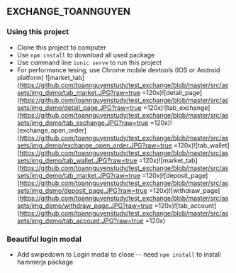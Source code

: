 ## EXCHANGE_TOANNGUYEN
### Using this project

 - Clone this project to computer
 - Use `npm install` to download all used package
 - Use command line `ionic serve` to run this project
 - For performance tesing, use Chrome mobile devtools (IOS or Android platform)
![market_tab](https://github.com/toannguyenstudy/test_exchange/blob/master/src/assets/img_demo/tab_market.JPG?raw=true =120x)![detail_page](https://github.com/toannguyenstudy/test_exchange/blob/master/src/assets/img_demo/detail_page.JPG?raw=true =120x)![tab_exchange](https://github.com/toannguyenstudy/test_exchange/blob/master/src/assets/img_demo/tab_exchange.JPG?raw=true =120x)![exchange_open_order](https://github.com/toannguyenstudy/test_exchange/blob/master/src/assets/img_demo/exchange_open_order.JPG?raw=true =120x)![tab_wallet](https://github.com/toannguyenstudy/test_exchange/blob/master/src/assets/img_demo/tab_wallet.JPG?raw=true =120x)![market_tab](https://github.com/toannguyenstudy/test_exchange/blob/master/src/assets/img_demo/tab_market.JPG?raw=true =120x)![deposit_page](https://github.com/toannguyenstudy/test_exchange/blob/master/src/assets/img_demo/deposit_page.JPG?raw=true =120x)![withdraw_page](https://github.com/toannguyenstudy/test_exchange/blob/master/src/assets/img_demo/withdraw_page.JPG?raw=true =120x)![tab_account](https://github.com/toannguyenstudy/test_exchange/blob/master/src/assets/img_demo/tab_account.JPG?raw=true =120x)


### Beautiful login modal

-   Add swipedown to Login modal to close -- need `npm install` to install
    hammerjs package
